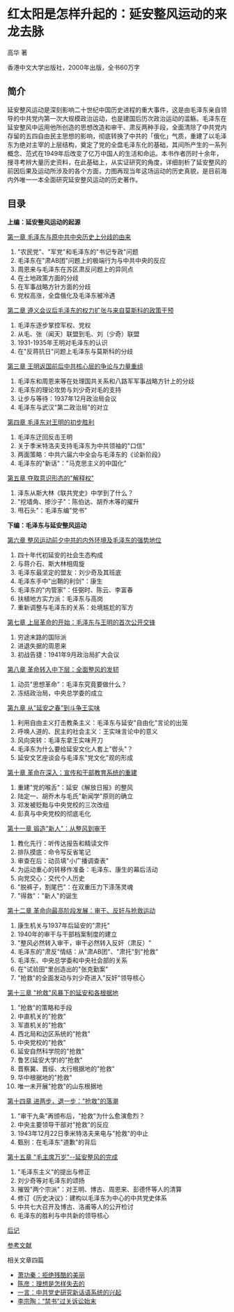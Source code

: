 # 红太阳是怎样升起的：延安整风运动的来龙去脉

高华 著

香港中文大学出版社，2000年出版，全书60万字

## 简介

延安整风运动是深刻影响二十世纪中国历史进程的重大事件，这是由毛泽东亲自领导的中共党内第一次大规模政治运动，也是建国后历次政治运动的滥觞。毛泽东在延安整风中运用他所创造的思想改造和审干、肃反两种手段，全面清除了中共党内存留的五四自由民主思想的影响，彻底转换了中共的「俄化」气质，重建了以毛泽东为绝对主宰的上层结构，奠定了党的全盘毛泽东化的基础，其间所产生的一系列概念、范式在1949年后改变了亿万中国人的生活和命运。本书作者历时十余年，搜寻考辨大量历史资料，在此基础上，从实证研究的角度，详细剖析了延安整风的前因后果及运动所涉及的各个方面，力图再现当年这场运动的历史真貌，是目前海内外唯一一本全面研究延安整风运动的历史著作。

## 目录

**上编：延安整风运动的起源**

[第一章 毛泽东与原中共中央历史上分歧的由来](/red-sun/s01/ch01)
1. "农民党"、"军党"和毛泽东的"书记专政"问题
2. 毛泽东在"肃AB团"问题上的极端行为与中共中央的反应
3. 周恩来与毛泽东在苏区肃反问题上的异同点
4. 在土地政策方面的分歧
5. 在军事战略方针方面的分歧
6. 党权高涨，全盘俄化及毛泽东被冷遇

[第二章 遵义会议后毛泽东的权力扩张与来自莫斯科的政策干预](/red-sun/s01/ch02)
1. 毛泽东逐步掌控军权、党权
2. 从毛、张（闻天）联盟到毛、刘（少奇）联盟
3. 1931-1935年王明对毛泽东的认识
4. 在"反蒋抗日"问题上毛泽东与莫斯科的分歧

[第三章 王明返国前后中共核心层的争论与力量重组](/red-sun/s01/ch03)
1. 毛泽东和周恩来等在处理国共关系和八路军军事战略方针上的分歧
2. 毛泽东的理论攻势与刘少奇对毛的支持
3. 让步与等待：1937年12月政治局会议
4. 毛泽东与武汉"第二政治局"的对立

[第四章 毛泽东对王明的初步胜利](/red-sun/s01/ch04)
1. 毛泽东迂回反击王明
2. 关于季米特洛夫支持毛泽东为中共领袖的"口信"
3. 两面策略：中共六届六中全会与毛泽东的《论新阶段》
4. 毛泽东的"新话"："马克思主义的中国化"

[第五章 夺取意识形态的"解释权"](/red-sun/s01/ch05)
1. 泽东从斯大林《联共党史》中学到了什么？
2. "挖墙角、掺沙子"：陈伯达、胡乔木等的擢升
3. 甩石头"：毛泽东编"党书"

**下编：毛泽东与延安整风运动**

[第六章 整风运动前夕中共的内外环境及毛泽东的强势地位](/red-sun/s02/ch06)
1. 四十年代初延安的社会生态构成
2. 与蒋介石、斯大林相周旋
3. 毛泽东最坚定的盟友：刘少奇及其班底
4. 毛泽东手中"出鞘的利剑"：康生
5. 毛泽东的"内管家"：任弼时、陈云、李富春
6. 扶植地方实力派：毛泽东与高岗
7. 重新调整与毛泽东的关系：处境尴尬的军方

[第七章 上层革命的开始：毛泽东与王明的首次公开交锋](/red-sun/s02/ch07)
1. 穷途末路的国际派
2. 进退失据的周恩来
3. 初战告捷：1941年9月政治局扩大会议

[第八章 革命转入中下层：全面整风的发韧](/red-sun/s02/ch08)
1. 动员"思想革命"：毛泽东究竟要做什么？
2. 冻结政治局，中央总学委的成立

[第九章 从"延安之春"到斗争王实味](/red-sun/s02/ch09)
1. 利用自由主义打击教条主义：毛泽东与延安"自由化"言论的出笼
2. 呼唤人道的、民主的社会主义：王实味言论中的意义
3. 风向突转：毛泽东拿王实味开刀
4. 毛泽东为什么要给延安文化人套上"辔头"？
5. 延安文艺座谈会与毛泽东"党文化"观的形成

[第十章 革命在深入：宣传和干部教育系统的重建](/red-sun/s02/ch10)
1. 重建"党的喉舌"：延安《解放日报》的整风
2. 陆定一、胡乔木与毛氏"新闻学"原则的确立
3. 邓发被贬黜与中央党校的三次改组
4. 彭真与中央党校的彻底毛化

[第十一章 锻造"新人"：从整风到审干](/red-sun/s02/ch11)
1. 教化先行：听传达报告和精读文件
2. 排队摸底：命令写反省笔记
3. 审查在后：动员填"小广播调查表"
4. 为运动重心的转移作准备：毛泽东、康生的幕后活动
5. 向党交心：交代个人历史
6. "脱裤子，割尾巴"：在双重压力下涤荡灵魂
7. "得救"："新人"的诞生

[第十二章 革命向最高阶段发展：审干、反奸与抢救运动](/red-sun/s02/ch12)
1. 康生机关与1937年后延安的"肃托"
2. 1940年的审干与干部档案制度的建立
3. "整风必然转入审干，审干必然转入反奸（肃反）"
4. 毛泽东的"肃反"情结：从"肃AB团"、"肃托"到"抢救"
5. 毛泽东、中央总学委和中央社会部的关系
6. 在"试验田"里创造出的"张克勤案"
7. "抢救"的全面发动与刘少奇进入"反奸"领导核心

[第十三章 "抢救"风暴下的延安和各根据地](/red-sun/s02/ch13)
1. "抢救"的策略和手段
2. 中直机关的"抢救"
3. 军直机关的"抢救"
4. 西北局和边区系统的"抢救"
5. 中央党校的"抢救"
6. 延安自然科学院的"抢救"
7. 鲁艺(延安大学)的"抢救"
8. 晋察冀、晋绥、太行根据地的"抢救"
9. 华中根据地的"抢救"
10. 唯一未开展"抢救"的山东根据地

[第十四章 进两步，退一步："抢救"的落潮](/red-sun/s02/ch14)
1. "审干九条"再颁布后，"抢救"为什么愈演愈烈？
2. 中央主要领导干部对"抢救"的反应
3. 1943年12月22日季米特洛夫来电与"抢救"的中止
4. 甄别：在毛泽东"道歉"的背后

[第十五章 "毛主席万岁"--延安整风的完成](/red-sun/s02/ch15)
1. "毛泽东主义"的提出与修正
2. 刘少奇等对毛泽东的颂扬
3. 摧毁"两个宗派"：对王明、博古、周恩来、彭德怀等人的清算
4. 修订《历史决议》：建构以毛泽东为中心的中共党史体系
5. 中共七大召开及博古、洛甫等人的公开检讨
6. 毛泽东的胜利与中共新的领导核心

[后记](/red-sun/afterword)

[参考文献](/red-sun/references)

相关文章四篇

- [萧功秦：拒绝残酷的美丽](/red-sun/articles/xiao)
- [陈彦：理想是怎样失去的](/red-sun/articles/chen)
- [一言：中共党史研究新话语系统的兴起](/red-sun/articles/yi)
- [李宗陶：“禁书”过关诉讼始末](/red-sun/articles/li)
